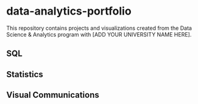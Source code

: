 # data-analytics-portfolio
This repository contains projects and visualizations created from the Data Science & Analytics program with [ADD YOUR UNIVERSITY NAME HERE].

## SQL

## Statistics

## Visual Communications

